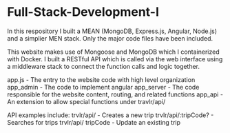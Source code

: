 # Full-Stack-Development-I

In this respository I built a MEAN (MongoDB, Express.js, Angular, Node.js) and a simplier MEN stack. Only the major code files have been included. 

This website makes use of Mongoose and MongoDB which I containerized with Docker. I built a RESTful API which is called via the web interface using a middleware stack to connect the function calls and logic together. 

app.js - The entry to the website code with high level organization
app_admin - The code to implement angular
app_server - The code responsible for the website content, routing, and related functions
app_api - An extension to allow special functions under travlr/api/

API examples include:
trvlr/api/ - Creates a new trip
trvlr/api/:tripCode? - Searches for trips
trvlr/api/ tripCode - Update an existing trip
